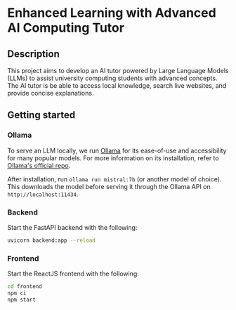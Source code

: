 # Enhanced Learning with Advanced AI Computing Tutor

## Description

This project aims to develop an AI tutor powered by Large Language Models (LLMs) to assist university computing students with advanced concepts. The AI tutor is be able to access local knowledge, search live websites, and provide concise explanations.

## Getting started

### Ollama

To serve an LLM locally, we run [Ollama](https://ollama.com/) for its ease-of-use and accessibility for many popular models. For more information on its installation, refer to [Ollama's official repo](https://github.com/ollama/ollama/).

After installation, run `ollama run mistral:7b` (or another model of choice). This downloads the model before serving it through the Ollama API on `http://localhost:11434`.

### Backend

Start the FastAPI backend with the following:

```bash
uvicorn backend:app --reload
```

### Frontend

Start the ReactJS frontend with the following:

```bash
cd frontend
npm ci
npm start
```
